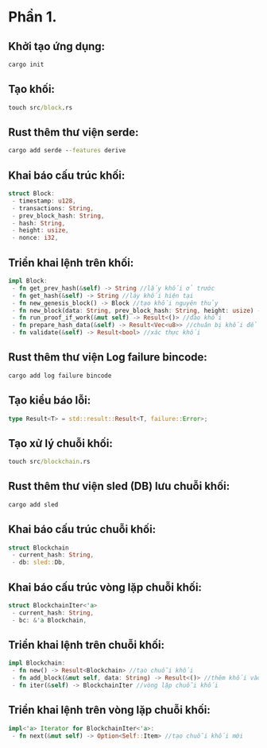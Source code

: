 # Phần 1. #

## Khởi tạo ứng dụng: ##

```cmd
cargo init
```

## Tạo khối: ##

```cmd
touch src/block.rs
```

## Rust thêm thư viện serde: ##

```cmd
cargo add serde --features derive
```

## Khai báo cấu trúc khối: ##
```rust
struct Block:
 - timestamp: u128,
 - transactions: String,
 - prev_block_hash: String,
 - hash: String,
 - height: usize,
 - nonce: i32,
```

## Triển khai lệnh trên khối: ##
```rust
impl Block:
 - fn get_prev_hash(&self) -> String //lấy khối ở trước
 - fn get_hash(&self) -> String //láy khối hiện tại
 - fn new_genesis_block() -> Block //tạo khối nguyên thủy
 - fn new_block(data: String, prev_block_hash: String, height: usize) -> Result<Block> //tạo khối mới
 - fn run_proof_if_work(&mut self) -> Result<()> //đào khối
 - fn prepare_hash_data(&self) -> Result<Vec<u8>> //chuân bị khối để khởi tạo
 - fn validate(&self) -> Result<bool> //xác thực khối
```

## Rust thêm thư viện Log failure bincode: ##
```cmd
cargo add log failure bincode
```

## Tạo kiểu báo lỗi: ##
```rust
type Result<T> = std::result::Result<T, failure::Error>;
```

## Tạo xử lý chuỗi khối: ##
```cmd
touch src/blockchain.rs
```

## Rust thêm thư viện sled (DB) lưu chuỗi khối: ##
```cmd
cargo add sled
```

## Khai báo cấu trúc chuỗi khối: ##
```rust
struct Blockchain
 - current_hash: String,
 - db: sled::Db,
```

## Khai báo cấu trúc vòng lặp chuỗi khối: ##
```rust
struct BlockchainIter<'a> 
 - current_hash: String,
 - bc: &'a Blockchain,
```

## Triển khai lệnh trên chuỗi khối: ##
```rust
impl Blockchain:
 - fn new() -> Result<Blockchain> //tạo chuỗi khối
 - fn add_block(&mut self, data: String) -> Result<()> //thêm khối vào chuỗi khối
 - fn iter(&self) -> BlockchainIter //vòng lặp chuỗi khối 
```

## Triển khai lệnh trên vòng lặp chuỗi khối: ##
```rust
impl<'a> Iterator for BlockchainIter<'a>:
 - fn next(&mut self) -> Option<Self::Item> //tạo chuỗi khối mới
```

